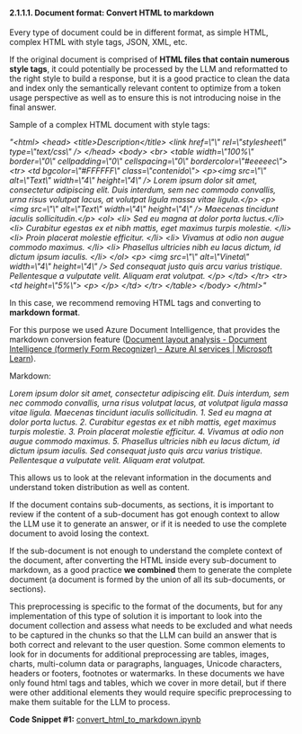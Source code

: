 #### 2.1.1.1. Document format: Convert HTML to markdown

Every type of document could be in different format, as simple HTML, complex HTML with style tags, JSON, XML, etc.

If the original document is comprised of **HTML files that contain numerous style tags**, it could potentially be processed by the LLM and reformatted to the right style to build a response, but it is a good practice to clean the data and index only the semantically relevant content to optimize from a token usage perspective as well as to ensure this is not introducing noise in the final answer.

Sample of a complex HTML document with style tags:

_"&lt;html&gt; &lt;head&gt; &lt;title&gt;Description&lt;/title&gt; &lt;link href=\\"\\" rel=\\"stylesheet\\" type=\\"text/css\\" /&gt; &lt;/head&gt; &lt;body&gt; &lt;br&gt; &lt;table width=\\"100%\\" border=\\"0\\" cellpadding=\\"0\\" cellspacing=\\"0\\" bordercolor=\\"#eeeeec\\"&gt; &lt;tr&gt; &lt;td bgcolor=\\"#FFFFFF\\" class=\\"contenido\\"&gt; &lt;p&gt;&lt;img src=\\"\\" alt=\\"Text\\" width=\\"4\\" height=\\"4\\" /&gt; Lorem ipsum dolor sit amet, consectetur adipiscing elit. Duis interdum, sem nec commodo convallis, urna risus volutpat lacus, at volutpat ligula massa vitae ligula.&lt;/p&gt; &lt;p&gt; &lt;img src=\\"\\" alt=\\"Text\\" width=\\"4\\" height=\\"4\\" /&gt; Maecenas tincidunt iaculis sollicitudin.&lt;/p&gt; &lt;ol&gt; &lt;li&gt; Sed eu magna at dolor porta luctus.&lt;/li&gt; &lt;li&gt; Curabitur egestas ex et nibh mattis, eget maximus turpis molestie. &lt;/li&gt; &lt;li&gt; Proin placerat molestie efficitur. &lt;/li&gt; &lt;li&gt; Vivamus at odio non augue commodo maximus. &lt;/li&gt; &lt;li&gt; Phasellus ultricies nibh eu lacus dictum, id dictum ipsum iaculis. &lt;/li&gt; &lt;/ol&gt; &lt;p&gt; &lt;img src=\\"\\" alt=\\"Vineta\\" width=\\"4\\" height=\\"4\\" /&gt; Sed consequat justo quis arcu varius tristique. Pellentesque a vulputate velit. Aliquam erat volutpat. &lt;/p&gt; &lt;/td&gt; &lt;/tr&gt; &lt;tr&gt; &lt;td height=\\"5%\\"&gt; &lt;p&gt; &lt;/p&gt; &lt;/td&gt; &lt;/tr&gt; &lt;/table&gt; &lt;/body&gt; &lt;/html&gt;"_

In this case, we recommend removing HTML tags and converting to **markdown format**.

For this purpose we used Azure Document Intelligence, that provides the markdown conversion feature ([Document layout analysis - Document Intelligence (formerly Form Recognizer) - Azure AI services | Microsoft Learn](https://learn.microsoft.com/en-us/azure/ai-services/document-intelligence/concept-layout?view=doc-intel-4.0.0&tabs=sample-code)).

Markdown:

_Lorem ipsum dolor sit amet, consectetur adipiscing elit. Duis interdum, sem nec commodo convallis, urna risus volutpat lacus, at volutpat ligula massa vitae ligula._
_Maecenas tincidunt iaculis sollicitudin._
_1. Sed eu magna at dolor porta luctus._
_2. Curabitur egestas ex et nibh mattis, eget maximus turpis molestie._
_3. Proin placerat molestie efficitur._
_4. Vivamus at odio non augue commodo maximus._
_5. Phasellus ultricies nibh eu lacus dictum, id dictum ipsum iaculis._
_Sed consequat justo quis arcu varius tristique. Pellentesque a vulputate velit. Aliquam erat volutpat._

This allows us to look at the relevant information in the documents and understand token distribution as well as content.

If the document contains sub-documents, as sections, it is important to review if the content of a sub-document has got enough context to allow the LLM use it to generate an answer, or if it is needed to use the complete document to avoid losing the context.

If the sub-document is not enough to understand the complete context of the document, after converting the HTML inside every sub-document to markdown, as a good practice **we combined** them to generate the complete document (a document is formed by the union of all its sub-documents, or sections).

This preprocessing is specific to the format of the documents, but for any implementation of this type of solution it is important to look into the document collection and assess what needs to be excluded and what needs to be captured in the chunks so that the LLM can build an answer that is both correct and relevant to the user question. Some common elements to look for in documents for additional preprocessing are tables, images, charts, multi-column data or paragraphs, languages, Unicode characters, headers or footers, footnotes or watermarks. In these documents we have only found html tags and tables, which we cover in more detail, but if there were other additional elements they would require specific preprocessing to make them suitable for the LLM to process.

**Code Snippet #1:**
[convert_html_to_markdown.ipynb](./convert_html_to_markdown.ipynb)
